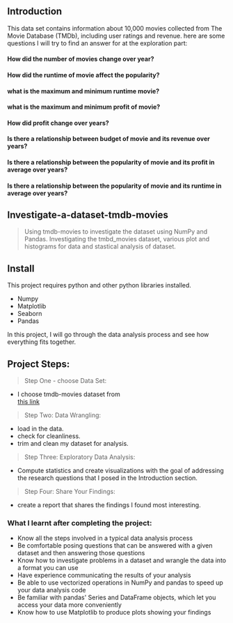 ## Introduction
This data set contains information about 10,000 movies collected from The Movie Database (TMDb), including user ratings and revenue.
here are some questions I will try to find an answer for at the exploration part:
#### How did the number of movies change over year?
#### How did the runtime of movie affect the popularity?
#### what is the maximum and minimum runtime movie?
#### what is the maximum and minimum profit of movie?
#### How did profit change over years?
#### Is there a relationship between budget of  movie and its revenue over years?
#### Is there a relationship between the popularity of movie and its profit in average over years?
#### Is there a relationship between the popularity of  movie and its runtime in average over years?

## Investigate-a-dataset-tmdb-movies
> Using tmdb-movies to investigate the dataset using NumPy and Pandas.
> Investigating the tmbd_movies dataset, various plot and histograms for data and stastical analysis of dataset.

## Install

This project requires python and other python libraries installed.

- Numpy
- Matplotlib
- Seaborn
- Pandas

In this project, I will go through the data analysis process and see how everything fits together.

## Project Steps:
> Step One - choose Data Set:
- I choose tmdb-movies dataset from  
<a href="https://docs.google.com/document/d/e/2PACX-1vTlVmknRRnfy_4eTrjw5hYGaiQim5ctr9naaRd4V9du2B5bxpd8FEH3KtDgp8qVekw7Cj1GLk1IXdZi/pub?embedded=True">this link</a>

> Step Two: Data Wrangling:
- load in the data.
- check for cleanliness.
- trim and clean my dataset for analysis.

> Step Three: Exploratory Data Analysis:
- Compute statistics and create visualizations with the goal of addressing the research questions that I posed in the Introduction section.

> Step Four:  Share Your Findings:
- create a report that shares the findings I found most interesting.

### What I learnt after completing the project:

- Know all the steps involved in a typical data analysis process
- Be comfortable posing questions that can be answered with a given dataset and then answering those questions
- Know how to investigate problems in a dataset and wrangle the data into a format you can use
- Have experience communicating the results of your analysis
- Be able to use vectorized operations in NumPy and pandas to speed up your data analysis code
- Be familiar with pandas' Series and DataFrame objects, which let you access your data more conveniently
- Know how to use Matplotlib to produce plots showing your findings
